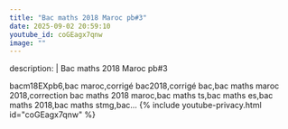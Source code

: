 ```yaml
---
title: "Bac maths 2018 Maroc pb#3"
date: 2025-09-02 20:59:10 
youtube_id: coGEagx7qnw
image: ""
---
```

description: |
  Bac maths 2018 Maroc pb#3
  
  
  bacm18EXpb6,bac maroc,corrigé bac2018,corrigé bac,bac maths maroc 2018,correction bac maths 2018 maroc,bac maths ts,bac maths es,bac maths 2018,bac maths stmg,bac...
{% include youtube-privacy.html id="coGEagx7qnw" %}
